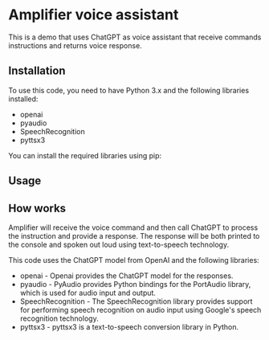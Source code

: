 # Amplifier voice assistant

This is a demo that uses ChatGPT as voice assistant that receive commands instructions and returns voice response.

## Installation

To use this code, you need to have Python 3.x and the following libraries installed:

- openai
- pyaudio
- SpeechRecognition
- pyttsx3

You can install the required libraries using pip:

## Usage

## How works

Amplifier will receive the voice command and then call ChatGPT to process the instruction and provide a response. The response will be both printed to the console and spoken out loud using text-to-speech technology.

This code uses the ChatGPT model from OpenAI and the following libraries:

- openai - Openai provides the ChatGPT model for the responses.
- pyaudio - PyAudio provides Python bindings for the PortAudio library, which is used for audio input and output.
- SpeechRecognition - The SpeechRecognition library provides support for performing speech recognition on audio input using Google's speech recognition technology.
- pyttsx3 - pyttsx3 is a text-to-speech conversion library in Python.


